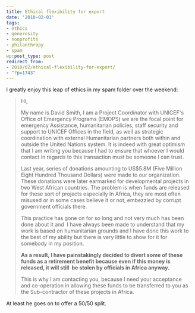 ```yaml
---
title: Ethical flexibility for export
date: '2010-02-01'
tags:
- ethics
- generosity
- nonprofits
- philanthropy
- spam
wp:post_type: post
redirect_from:
- 2010/02/ethical-flexibility-for-export/
- "?p=1743"
---
```


I greatly enjoy this leap of ethics in my spam folder over the weekend:

> Hi,
>
> My name is David Smith, I am a Project Coordinator with UNICEF's Office of Emergency Programs (EMOPS) we are the focal point for emergency Assistance, humanitarian policies, staff security and support to UNICEF Offices in the field, as well as strategic coordination with external Humanitarian partners both within and outside the United Nations system. It is indeed with great optimism that I am writing you because I had to ensure that whoever I would contact in regards to this transaction must be someone I can trust.
>
> Last year, series of donations amounting to US$5.8M (Five Million Eight Hundred Thousand Dollars) were made to our organization. These donations were later earmarked for developmental projects in two West African countries. The problem is when funds are released for these sort of projects especially In Africa, they are most often misused or in some cases believe it or not, embezzled by corrupt government officials there.
>
> This practice has gone on for so long and not very much has been done about it and  I have always been made to understand that my work is based on humanitarian grounds and I have done this work to the best of my ability but there is very little to show for it for somebody in my position.
>
> **As a result, I have painstakingly decided to divert some of these funds as a retirement benefit because even if this money is released, it will still  be stolen by officials in Africa anyway.**
>
> This is why I am contacting you, because I need your acceptance and co-operation in allowing these funds to be transferred to you as the Sub-contractor of these projects in Africa.

At least he goes on to offer a 50/50 split.
